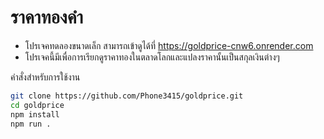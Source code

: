 # ราคาทองคำ
 - โปรเจคทดลองขนาดเล็ก สามารถเข้าดูได้ที่ https://goldprice-cnw6.onrender.com
 - โปรเจคนี้มีเพื่อการเรียกดูราคาทองในตลาดโลกและแปลงราคานั้นเป็นสกุลเงินต่างๆ

คำสั่งสำหรับการใช้งาน
```bash
git clone https://github.com/Phone3415/goldprice.git
cd goldprice
npm install
npm run .
```

